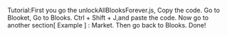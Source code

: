 Tutorial:First you go the unlockAllBlooksForever.js,
Copy the code.
Go to Blooket, Go to Blooks.
Ctrl + Shift + J,and paste the code.
Now go to another section[ Example ] : Market.
Then go back to Blooks.
Done!

